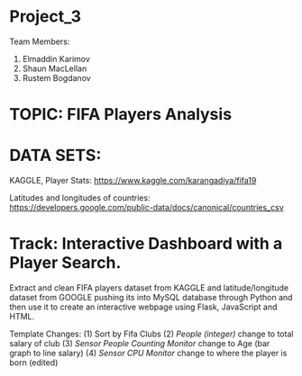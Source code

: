 # Project_3

Team Members:
1. Elmaddin Karimov
2. Shaun MacLellan
3. Rustem Bogdanov


# TOPIC: FIFA Players Analysis

# DATA SETS: 
 KAGGLE, Player Stats: https://www.kaggle.com/karangadiya/fifa19
 
 Latitudes and longitudes of countries: https://developers.google.com/public-data/docs/canonical/countries_csv

# Track:  Interactive Dashboard with a Player Search.

Extract and clean   FIFA players dataset  from KAGGLE and  latitude/longitude dataset from GOOGLE pushing its into MySQL database through Python and  then use it to create an interactive webpage using Flask, JavaScript and HTML.



Template Changes:
(1) Sort by Fifa Clubs
(2) _People (integer)_ change to total salary of club
(3) _Sensor People Counting Monitor_  change to Age (bar graph to line salary)
(4) _Sensor CPU Monitor_ change to where the player is born (edited)
 


